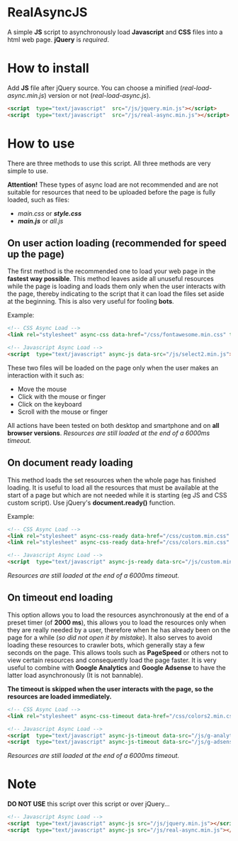 # RealAsyncJS

A simple **JS** script to asynchronously load **Javascript** and **CSS** files into a html web page.
**jQuery** is *required*.

# How to install
Add **JS** file after jQuery source.
You can choose a minified (*real-load-async.min.js*) version or not (*real-load-async.js*).
```html
<script  type="text/javascript"  src="/js/jquery.min.js"></script>
<script  type="text/javascript"  src="/js/real-async.min.js"></script>
```

# How to use

There are three methods to use this script. All three methods are very simple to use.

**Attention!**
These types of async load are not recommended and are not suitable for resources that need to be uploaded before the page is fully loaded, such as files:

  - *main.css* or ***style.css***
  - ***main.js*** or *all.js*
  
## On user action loading (recommended for speed up the page)

The first method is the recommended one to load your web page in the **fastest way possible**. This method leaves aside all unuseful resources while the page is loading and loads them only when the user interacts with the page, thereby indicating to the script that it can load the files set aside at the beginning. This is also very useful for fooling **bots**.

Example:
```html
<!-- CSS Async Load -->
<link rel="stylesheet" async-css data-href="/css/fontawesome.min.css" type="text/css">

<!-- Javascript Async Load -->
<script  type="text/javascript" async-js data-src="/js/select2.min.js"></script>
```
These two files will be loaded on the page only when the user makes an interaction with it such as:

 - Move the mouse 
 - Click with the mouse or finger 
 - Click on the keyboard
 - Scroll with the mouse or finger

All actions have been tested on both desktop and smartphone and on **all browser versions**.
*Resources are still loaded at the end of a 6000ms timeout.*

## On document ready loading

This method loads the set resources when the whole page has finished loading. It is useful to load all the resources that must be available at the start of a page but which are not needed while it is starting (eg JS and CSS custom script). Use jQuery's **document.ready()** function.

Example:
```html
<!-- CSS Async Load -->
<link rel="stylesheet" async-css-ready data-href="/css/custom.min.css" type="text/css">
<link rel="stylesheet" async-css-ready data-href="/css/colors.min.css" type="text/css">

<!-- Javascript Async Load -->
<script  type="text/javascript" async-js-ready data-src="/js/custom.min.js"></script>
```
*Resources are still loaded at the end of a 6000ms timeout.*

## On timeout end loading

This option allows you to load the resources asynchronously at the end of a preset timer (of **2000 ms**), this allows you to load the resources only when they are really needed by a user, therefore when he has already been on the page for a while (*so did not open it by mistake*). It also serves to avoid loading these resources to crawler bots, which generally stay a few seconds on the page. This allows tools such as **PageSpeed** or others not to view certain resources and consequently load the page faster. It is very useful to combine with **Google Analytics** and **Google Adsense** to have the latter load asynchronously (It is not bannable).

 **The timeout is skipped when the user interacts with the page, so the resources are loaded immediately.**

```html
<!-- CSS Async Load -->
<link rel="stylesheet" async-css-timeout data-href="/css/colors2.min.css" type="text/css">

<!-- Javascript Async Load -->
<script  type="text/javascript" async-js-timeout data-src="/js/g-analytics.min.js"></script>
<script  type="text/javascript" async-js-timeout data-src="/js/g-adsense.min.js"></script>
```

*Resources are still loaded at the end of a 6000ms timeout.*


# Note

**DO NOT USE** this script over this script or over jQuery... 
```html
<!-- Javascript Async Load -->
<script  type="text/javascript" async-js src="/js/jquery.min.js"></script>
<script  type="text/javascript" async-js src="/js/real-async.min.js"></script>
```
